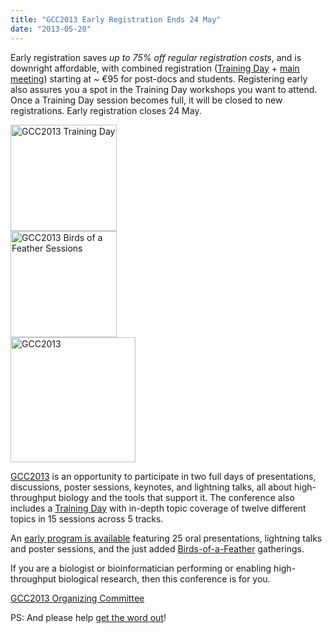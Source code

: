 ```yaml
---
title: "GCC2013 Early Registration Ends 24 May"
date: "2013-05-20"
---
```

Early registration saves *up to 75% off regular registration costs*, and is downright affordable, with combined registration ([Training Day](/events/gcc2013/training-day/) + [main meeting](/events/gcc2013/program/)) starting at ~ €95 for post-docs and students. Registering early also assures you a spot in the Training Day workshops you want to attend.  Once a Training Day session becomes full, it will be closed to new registrations.  Early registration closes 24 May.

<div class='right'><a href='/events/gcc2013/'><img src="/images/logos/GCC2013TrainingDayLogo300.png" alt="GCC2013 Training Day" width="170px" /></a><br />
<a href='/events/gcc2013/'><img src="/images/logos/GCC2013BoFLogo.png" alt="GCC2013 Birds of a Feather Sessions" width="170px" /></a></div>
<div class='left'><a href='/events/gcc2013/'><img src="/images/logos/GCC2013Logo400.png" alt="GCC2013" width="200px" /></a></div>

[GCC2013](/events/gcc2013/) is an opportunity to participate in two full days of presentations, discussions, poster sessions, keynotes, and lightning talks, all about high-throughput biology and the tools that support it. The conference also includes a [Training Day](/events/gcc2013/training-day/) with in-depth topic coverage of twelve different topics in 15 sessions across 5 tracks.

An [early program is available](/events/gcc2013/program/) featuring 25 oral presentations, lightning talks and poster sessions, and the just added [Birds-of-a-Feather](/events/gcc2013/bof/) gatherings.

If you are a biologist or bioinformatician performing or enabling high-throughput biological research, then this conference is for you.

[GCC2013 Organizing Committee](/events/gcc2013/organizers/)

PS: And please help [get the word out](/events/gcc2013/promotion/)!
